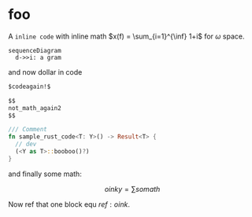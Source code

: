 # foo

A `inline code` with inline math $x(f) = \sum_{i=1}^{\inf} 1+i$ for $\omega$ space.

```mermaid
sequenceDiagram
  d->>i: a gram
```

and now dollar in code

```markdown
$codeagain!$

$$
not_math_again2
$$
```

```rust
/// Comment
fn sample_rust_code<T: Y>() -> Result<T> {
  // dev
  (<Y as T>::booboo()?)
}
```

and finally some math:

$$oink
y = \sum somath
$$

Now ref that one block equ $ref:oink$.
